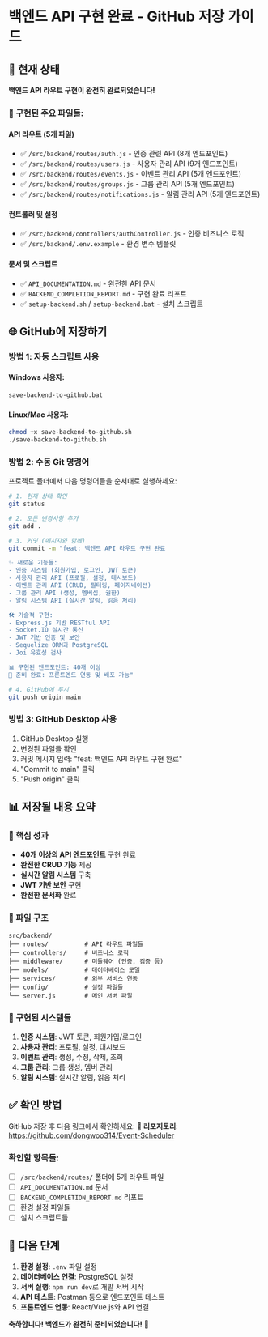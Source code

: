 # 백엔드 API 구현 완료 - GitHub 저장 가이드

## 🚀 현재 상태

**백엔드 API 라우트 구현이 완전히 완료되었습니다!**

### 📁 구현된 주요 파일들:

#### API 라우트 (5개 파일)
- ✅ `/src/backend/routes/auth.js` - 인증 관련 API (8개 엔드포인트)
- ✅ `/src/backend/routes/users.js` - 사용자 관리 API (9개 엔드포인트)
- ✅ `/src/backend/routes/events.js` - 이벤트 관리 API (5개 엔드포인트)
- ✅ `/src/backend/routes/groups.js` - 그룹 관리 API (5개 엔드포인트)
- ✅ `/src/backend/routes/notifications.js` - 알림 관리 API (5개 엔드포인트)

#### 컨트롤러 및 설정
- ✅ `/src/backend/controllers/authController.js` - 인증 비즈니스 로직
- ✅ `/src/backend/.env.example` - 환경 변수 템플릿

#### 문서 및 스크립트
- ✅ `API_DOCUMENTATION.md` - 완전한 API 문서
- ✅ `BACKEND_COMPLETION_REPORT.md` - 구현 완료 리포트
- ✅ `setup-backend.sh` / `setup-backend.bat` - 설치 스크립트

## 🌐 GitHub에 저장하기

### 방법 1: 자동 스크립트 사용

#### Windows 사용자:
```cmd
save-backend-to-github.bat
```

#### Linux/Mac 사용자:
```bash
chmod +x save-backend-to-github.sh
./save-backend-to-github.sh
```

### 방법 2: 수동 Git 명령어

프로젝트 폴더에서 다음 명령어들을 순서대로 실행하세요:

```bash
# 1. 현재 상태 확인
git status

# 2. 모든 변경사항 추가
git add .

# 3. 커밋 (메시지와 함께)
git commit -m "feat: 백엔드 API 라우트 구현 완료

✨ 새로운 기능들:
- 인증 시스템 (회원가입, 로그인, JWT 토큰)
- 사용자 관리 API (프로필, 설정, 대시보드)  
- 이벤트 관리 API (CRUD, 필터링, 페이지네이션)
- 그룹 관리 API (생성, 멤버십, 권한)
- 알림 시스템 API (실시간 알림, 읽음 처리)

🛠️ 기술적 구현:
- Express.js 기반 RESTful API
- Socket.IO 실시간 통신
- JWT 기반 인증 및 보안
- Sequelize ORM과 PostgreSQL
- Joi 유효성 검사

📊 구현된 엔드포인트: 40개 이상
🚀 준비 완료: 프론트엔드 연동 및 배포 가능"

# 4. GitHub에 푸시
git push origin main
```

### 방법 3: GitHub Desktop 사용

1. GitHub Desktop 실행
2. 변경된 파일들 확인
3. 커밋 메시지 입력: "feat: 백엔드 API 라우트 구현 완료"
4. "Commit to main" 클릭
5. "Push origin" 클릭

## 📊 저장될 내용 요약

### 🎯 핵심 성과
- **40개 이상의 API 엔드포인트** 구현 완료
- **완전한 CRUD 기능** 제공
- **실시간 알림 시스템** 구축
- **JWT 기반 보안** 구현
- **완전한 문서화** 완료

### 📂 파일 구조
```
src/backend/
├── routes/          # API 라우트 파일들
├── controllers/     # 비즈니스 로직
├── middleware/      # 미들웨어 (인증, 검증 등)
├── models/          # 데이터베이스 모델
├── services/        # 외부 서비스 연동
├── config/          # 설정 파일들
└── server.js        # 메인 서버 파일
```

### 🔧 구현된 시스템들
1. **인증 시스템**: JWT 토큰, 회원가입/로그인
2. **사용자 관리**: 프로필, 설정, 대시보드
3. **이벤트 관리**: 생성, 수정, 삭제, 조회
4. **그룹 관리**: 그룹 생성, 멤버 관리
5. **알림 시스템**: 실시간 알림, 읽음 처리

## ✅ 확인 방법

GitHub 저장 후 다음 링크에서 확인하세요:
**🔗 리포지토리**: https://github.com/dongwoo314/Event-Scheduler

### 확인할 항목들:
- [ ] `/src/backend/routes/` 폴더에 5개 라우트 파일
- [ ] `API_DOCUMENTATION.md` 문서
- [ ] `BACKEND_COMPLETION_REPORT.md` 리포트
- [ ] 환경 설정 파일들
- [ ] 설치 스크립트들

## 🚀 다음 단계

1. **환경 설정**: `.env` 파일 설정
2. **데이터베이스 연결**: PostgreSQL 설정
3. **서버 실행**: `npm run dev`로 개발 서버 시작
4. **API 테스트**: Postman 등으로 엔드포인트 테스트
5. **프론트엔드 연동**: React/Vue.js와 API 연결

**축하합니다! 백엔드가 완전히 준비되었습니다!** 🎉
